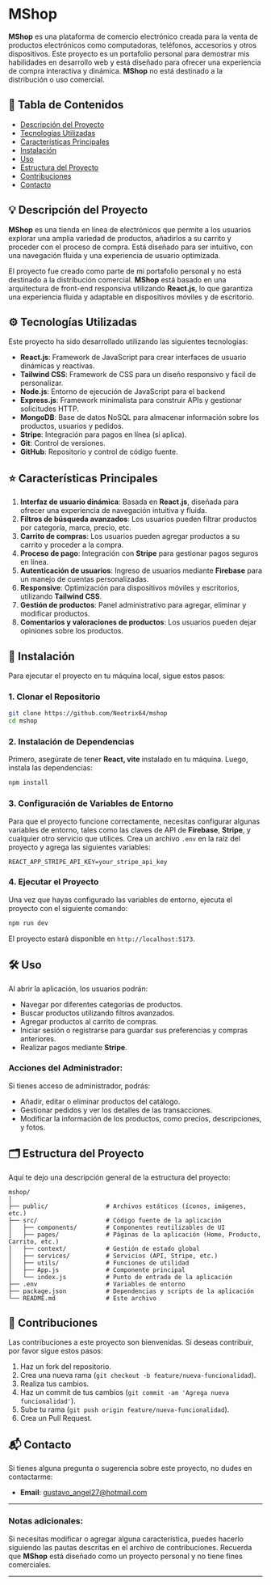 # MShop

**MShop** es una plataforma de comercio electrónico creada para la venta de productos electrónicos como computadoras, teléfonos, accesorios y otros dispositivos. Este proyecto es un portafolio personal para demostrar mis habilidades en desarrollo web y está diseñado para ofrecer una experiencia de compra interactiva y dinámica. **MShop** no está destinado a la distribución o uso comercial.

## 🚀 Tabla de Contenidos

- [Descripción del Proyecto](#descripción-del-proyecto)
- [Tecnologías Utilizadas](#tecnologías-utilizadas)
- [Características Principales](#características-principales)
- [Instalación](#instalación)
- [Uso](#uso)
- [Estructura del Proyecto](#estructura-del-proyecto)
- [Contribuciones](#contribuciones)
- [Contacto](#contacto)

## 💡 Descripción del Proyecto

**MShop** es una tienda en línea de electrónicos que permite a los usuarios explorar una amplia variedad de productos, añadirlos a su carrito y proceder con el proceso de compra. Está diseñado para ser intuitivo, con una navegación fluida y una experiencia de usuario optimizada.

El proyecto fue creado como parte de mi portafolio personal y no está destinado a la distribución comercial. **MShop** está basado en una arquitectura de front-end responsiva utilizando **React.js**, lo que garantiza una experiencia fluida y adaptable en dispositivos móviles y de escritorio.

## ⚙️ Tecnologías Utilizadas

Este proyecto ha sido desarrollado utilizando las siguientes tecnologías:

- **React.js**: Framework de JavaScript para crear interfaces de usuario dinámicas y reactivas.
- **Tailwind CSS**: Framework de CSS para un diseño responsivo y fácil de personalizar.
- **Node.js**: Entorno de ejecución de JavaScript para el backend
- **Express.js**: Framework minimalista para construir APIs y gestionar solicitudes HTTP.
- **MongoDB**: Base de datos NoSQL para almacenar información sobre los productos, usuarios y pedidos.
- **Stripe**: Integración para pagos en línea (si aplica).
- **Git**: Control de versiones.
- **GitHub**: Repositorio y control de código fuente.

## ⭐ Características Principales

1. **Interfaz de usuario dinámica**: Basada en **React.js**, diseñada para ofrecer una experiencia de navegación intuitiva y fluida.
2. **Filtros de búsqueda avanzados**: Los usuarios pueden filtrar productos por categoría, marca, precio, etc.
3. **Carrito de compras**: Los usuarios pueden agregar productos a su carrito y proceder a la compra.
4. **Proceso de pago**: Integración con **Stripe** para gestionar pagos seguros en línea.
5. **Autenticación de usuarios**: Ingreso de usuarios mediante **Firebase** para un manejo de cuentas personalizadas.
6. **Responsive**: Optimización para dispositivos móviles y escritorios, utilizando **Tailwind CSS**.
7. **Gestión de productos**: Panel administrativo para agregar, eliminar y modificar productos.
8. **Comentarios y valoraciones de productos**: Los usuarios pueden dejar opiniones sobre los productos.

## 🔧 Instalación

Para ejecutar el proyecto en tu máquina local, sigue estos pasos:

### 1. Clonar el Repositorio

```bash
git clone https://github.com/Neotrix64/mshop
cd mshop
```

### 2. Instalación de Dependencias

Primero, asegúrate de tener **React, vite** instalado en tu máquina. Luego, instala las dependencias:

```bash
npm install
```

### 3. Configuración de Variables de Entorno

Para que el proyecto funcione correctamente, necesitas configurar algunas variables de entorno, tales como las claves de API de **Firebase**, **Stripe**, y cualquier otro servicio que utilices. Crea un archivo `.env` en la raíz del proyecto y agrega las siguientes variables:

```env
REACT_APP_STRIPE_API_KEY=your_stripe_api_key
```

### 4. Ejecutar el Proyecto

Una vez que hayas configurado las variables de entorno, ejecuta el proyecto con el siguiente comando:

```bash
npm run dev
```

El proyecto estará disponible en `http://localhost:5173`.

## 🛠️ Uso

Al abrir la aplicación, los usuarios podrán:

- Navegar por diferentes categorías de productos.
- Buscar productos utilizando filtros avanzados.
- Agregar productos al carrito de compras.
- Iniciar sesión o registrarse para guardar sus preferencias y compras anteriores.
- Realizar pagos mediante **Stripe**.

### Acciones del Administrador:

Si tienes acceso de administrador, podrás:

- Añadir, editar o eliminar productos del catálogo.
- Gestionar pedidos y ver los detalles de las transacciones.
- Modificar la información de los productos, como precios, descripciones, y fotos.

## 🗂️ Estructura del Proyecto

Aquí te dejo una descripción general de la estructura del proyecto:

```
mshop/
│
├── public/                # Archivos estáticos (íconos, imágenes, etc.)
├── src/                   # Código fuente de la aplicación
│   ├── components/        # Componentes reutilizables de UI
│   ├── pages/             # Páginas de la aplicación (Home, Producto, Carrito, etc.)
│   ├── context/           # Gestión de estado global
│   ├── services/          # Servicios (API, Stripe, etc.)
│   ├── utils/             # Funciones de utilidad
│   ├── App.js             # Componente principal
│   └── index.js           # Punto de entrada de la aplicación
├── .env                   # Variables de entorno
├── package.json           # Dependencias y scripts de la aplicación
└── README.md              # Este archivo
```

## 🤝 Contribuciones

Las contribuciones a este proyecto son bienvenidas. Si deseas contribuir, por favor sigue estos pasos:

1. Haz un fork del repositorio.
2. Crea una nueva rama (`git checkout -b feature/nueva-funcionalidad`).
3. Realiza tus cambios.
4. Haz un commit de tus cambios (`git commit -am 'Agrega nueva funcionalidad'`).
5. Sube tu rama (`git push origin feature/nueva-funcionalidad`).
6. Crea un Pull Request.

## 📬 Contacto

Si tienes alguna pregunta o sugerencia sobre este proyecto, no dudes en contactarme:

- **Email**: gustavo_angel27@hotmail.com

---

### Notas adicionales:

Si necesitas modificar o agregar alguna característica, puedes hacerlo siguiendo las pautas descritas en el archivo de contribuciones. Recuerda que **MShop** está diseñado como un proyecto personal y no tiene fines comerciales.

---
